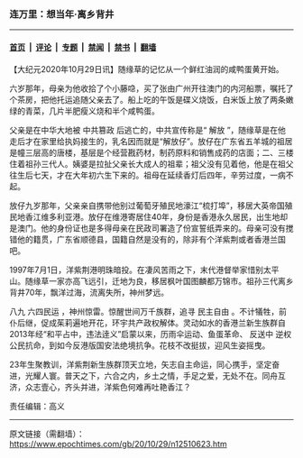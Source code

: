 ### 连万里：想当年‧离乡背井

---

#### [首页](../../../..?n12510623) &nbsp;|&nbsp; [评论](../../../../../epoch-comment?n12510623) &nbsp;|&nbsp; [专题](../../../../../epoch-special?n12510623) &nbsp;|&nbsp; [禁闻](../../../../../epoch-news?n12510623) &nbsp;|&nbsp; [禁书](../../../../../books?n12510623) &nbsp;|&nbsp; [翻墙](https://github.com/gfw-breaker/nogfw/blob/master/README.md?n12510623)


<div class="post_content" id="artbody" itemprop="articleBody">
 <!-- article content begin -->
 <p>
  【大纪元2020年10月29日讯】随缘草的记忆从一个鲜红油润的咸鸭蛋黄开始。
 </p>
 <p>
  六岁那年，母亲为他收拾了个小藤喼，买了张由广州开往澳门的内河船票，嘱托了个茶房，把他托运追随父亲去了。船上吃的午饭是碟义烧饭，白米饭上放了两条嫩绿的青菜，几片半肥瘦义烧和半个咸鸭蛋。
 </p>
 <p>
  父亲是在中华大地被
  <ok href="https://www.epochtimes.com/gb/tag/%E4%B8%AD%E5%85%B1%E7%AF%A1%E6%94%BF.html">
   中共篡政
  </ok>
  后逃亡的，中共宣传称是“
  <ok href="https://www.epochtimes.com/gb/tag/%E8%A7%A3%E6%94%BE.html">
   解放
  </ok>
  ”，随缘草是在他走后才在家里给执妈接生的，乳名因而就是“解放仔”。放仔在广东省五羊城的祖居是幢三层高的唐楼，基层是个经营戡药材，制药原料和销售成药的店面；二、三楼住着祖孙三代人。姨婆是拉扯父亲长大成人的祖辈；祖父没有见着他，他是在祖父往生后七天，才在大年初六生下来的。祖母在延续香灯后四年，辛劳过度，一病不起。
 </p>
 <p>
  放仔九岁那年，父亲亲自携带他别过葡萄牙殖民地濠江“梳打埠”，移居大英帝国殖民地香江维多利亚港。放仔在维港寄居住40年，身份是香港永久居民，出生地却是澳门。他的身份证也是多得母亲在民政司署造了份宣誓纸弄来的。母亲可没有搅错他的籍贯，广东省顺德县，国籍自然是没有的，除非有个洋紫荆或者香港兰国吧。
 </p>
 <p>
  1997年7月1日，洋紫荆港明珠暗投。在凄风苦雨之下，末代港督举家惜别太平山。随缘草一家亦高飞远引，迁地为良，移居枫叶国图麟都万锦巿。祖孙三代离乡背井70年，飘洋过海，流离失所，神州梦远。
 </p>
 <p>
  八九
  <ok href="https://www.epochtimes.com/gb/tag/%E5%85%AD%E5%9B%9B%E6%B0%91%E8%BF%90.html">
   六四民运
  </ok>
  ，神州惊雷。惊醒世间万千族群，追寻
  <ok href="https://www.epochtimes.com/gb/tag/%E6%B0%91%E4%B8%BB%E8%87%AA%E7%94%B1.html">
   民主自由
  </ok>
  。不计犠牲，前仆后继，促成茱莉遍地开花，环宇共产政权解体。灵动如水的香港兰新生族群自2013年经“和平占中，违法逹义”启蒙以来，历雨伞运动、鱼蛋革命、
  <ok href="https://www.epochtimes.com/gb/tag/%E5%8F%8D%E9%80%81%E4%B8%AD.html">
   反送中
  </ok>
  逆权公民抗命，到如今反港版国安法绝境抗争。花枝不改挺拔，迎风生姿摇曳。
 </p>
 <p>
  23年生聚教训，洋紫荆新生族群顶天立地，矢志自主命运，同心携手，坚定奋进，光耀人寰。普天之下，六合之内，乡土之情，手足之爱，无处不在。同舟互济，众志壹心，齐头并进，洋紫色何难再吐艳香江？
 </p>
 <p>
  责任编辑：高义
 </p>
 <!-- article content end -->
 <div id="below_article_ad">
 </div>
</div>


---

原文链接（需翻墙）：https://www.epochtimes.com/gb/20/10/29/n12510623.htm